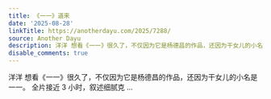```yaml
---
title: 《一一》道来
date: '2025-08-28'
linkTitle: https://anotherdayu.com/2025/7288/
source: Another Dayu
description: 洋洋 想看《一一》很久了，不仅因为它是杨德昌的作品，还因为干女儿的小名是一一。 全片接近 3 小时，叙述细腻克 ...
disable_comments: true
---
```

洋洋 想看《一一》很久了，不仅因为它是杨德昌的作品，还因为干女儿的小名是一一。 全片接近 3 小时，叙述细腻克 ...